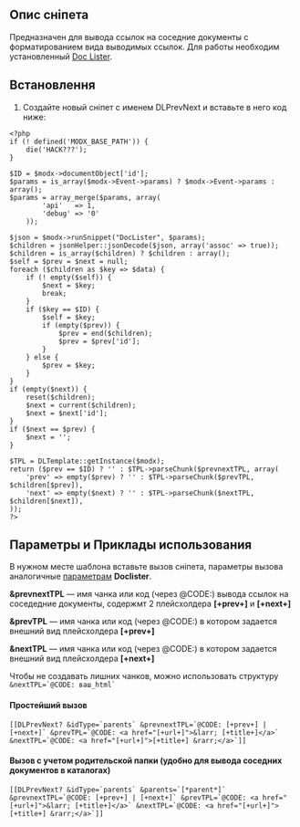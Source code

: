 ## Опис сніпета
Предназначен для вывода ссылок на соседние документы с форматированием вида выводимых ссылок. Для работы необходим установленный [Doc Lister](http://docs.evo.im/04_extras/doclister.html).

## Встановлення
1. Создайте новый сніпет с именем DLPrevNext и вставьте в него код ниже: 
```
<?php
if (! defined('MODX_BASE_PATH')) {
    die('HACK???');
}

$ID = $modx->documentObject['id'];
$params = is_array($modx->Event->params) ? $modx->Event->params : array();
$params = array_merge($params, array(
        'api'   => 1,
        'debug' => '0'
    ));

$json = $modx->runSnippet("DocLister", $params);
$children = jsonHelper::jsonDecode($json, array('assoc' => true));
$children = is_array($children) ? $children : array();
$self = $prev = $next = null;
foreach ($children as $key => $data) {
    if (! empty($self)) {
        $next = $key;
        break;
    }
    if ($key == $ID) {
        $self = $key;
        if (empty($prev)) {
            $prev = end($children);
            $prev = $prev['id'];
        }
    } else {
        $prev = $key;
    }
}
if (empty($next)) {
    reset($children);
    $next = current($children);
    $next = $next['id'];
}
if ($next == $prev) {
    $next = '';
}

$TPL = DLTemplate::getInstance($modx);
return ($prev == $ID) ? '' : $TPL->parseChunk($prevnextTPL, array(
    'prev' => empty($prev) ? '' : $TPL->parseChunk($prevTPL, $children[$prev]),
    'next' => empty($next) ? '' : $TPL->parseChunk($nextTPL, $children[$next]),
));
?>

```
## Параметры и Приклады использования
В нужном месте шаблона вставьте вызов сніпета, параметры вызова аналогичные [параметрам](http://docs.evo.im/04_extras/doclister/parameters.html) **Doclister**.

**&prevnextTPL** — имя чанка или код (через @CODE:) вывода ссылок на соседедние документы, содержмт 2 плейсхолдера **[+prev+]** и **[+next+]**

**&prevTPL** — имя чанка или код (через @CODE:) в котором задается внешний вид плейсхолдера **[+prev+]**

**&nextTPL** — имя чанка или код (через @CODE:) в котором задается внешний вид плейсхолдера **[+next+]**

Чтобы не создавать лишних чанков, можно использовать структуру ``` &nextTPL=`@CODE: ваш_html` ```


#### Простейший вызов
```
[[DLPrevNext? &idType=`parents` &prevnextTPL=`@CODE: [+prev+] | [+next+]` &prevTPL=`@CODE: <a href="[+url+]">&larr; [+title+]</a>` &nextTPL=`@CODE: <a href="[+url+]">[+title+] &rarr;</a>`]]

```
#### Вызов с учетом родительской папки (удобно для вывода соседних документов в каталогах)
```
[[DLPrevNext? &idType=`parents` &parents=`[*parent*]` &prevnextTPL=`@CODE: [+prev+] | [+next+]` &prevTPL=`@CODE: <a href="[+url+]">&larr; [+title+]</a>` &nextTPL=`@CODE: <a href="[+url+]">[+title+] &rarr;</a>`]]

```
